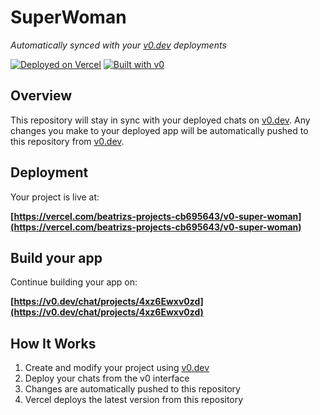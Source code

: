 # SuperWoman

*Automatically synced with your [v0.dev](https://v0.dev) deployments*

[![Deployed on Vercel](https://img.shields.io/badge/Deployed%20on-Vercel-black?style=for-the-badge&logo=vercel)](https://vercel.com/beatrizs-projects-cb695643/v0-super-woman)
[![Built with v0](https://img.shields.io/badge/Built%20with-v0.dev-black?style=for-the-badge)](https://v0.dev/chat/projects/4xz6Ewxv0zd)

## Overview

This repository will stay in sync with your deployed chats on [v0.dev](https://v0.dev).
Any changes you make to your deployed app will be automatically pushed to this repository from [v0.dev](https://v0.dev).

## Deployment

Your project is live at:

**[https://vercel.com/beatrizs-projects-cb695643/v0-super-woman](https://vercel.com/beatrizs-projects-cb695643/v0-super-woman)**

## Build your app

Continue building your app on:

**[https://v0.dev/chat/projects/4xz6Ewxv0zd](https://v0.dev/chat/projects/4xz6Ewxv0zd)**

## How It Works

1. Create and modify your project using [v0.dev](https://v0.dev)
2. Deploy your chats from the v0 interface
3. Changes are automatically pushed to this repository
4. Vercel deploys the latest version from this repository